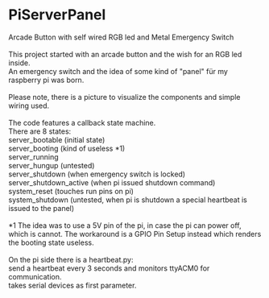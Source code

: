 # PiServerPanel<br />
Arcade Button with self wired RGB led and Metal Emergency Switch<br />
<br />
This project started with an arcade button and the wish for an RGB led inside.<br />
An emergency switch and the idea of some kind of "panel" für my raspberry pi was born.<br />
<br />
Please note, there is a picture to visualize the components and simple wiring used.<br />
<br />
The code features a callback state machine.<br />
There are 8 states:<br />
server_bootable (initial state)<br />
server_booting (kind of useless \*1)<br />
server_running<br />
server_hungup (untested)<br />
server_shutdown (when emergency switch is locked)<br />
server_shutdown_active (when pi issued shutdown command)<br />
system_reset (touches run pins on pi)<br />
system_shutdown (untested, when pi is shutdown a special heartbeat is issued to the panel)<br />
<br />
\*1 The idea was to use a 5V pin of the pi, in case the pi can power off, which is cannot. The workaround is a GPIO Pin Setup instead which renders the booting state useless.<br />
<br />
On the pi side there is a heartbeat.py:<br />
send a heartbeat every 3 seconds and monitors ttyACM0 for communication.<br />
takes serial devices as first parameter.<br />
